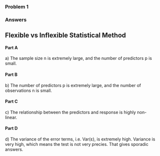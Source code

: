 ### Problem 1
### Answers

## Flexible vs Inflexible Statistical Method

#### Part A
  a) The sample size n is extremely large, and the number of predictors p is small.



#### Part B
  b) The number of predictors p is extremely large, and the number of observations n is small.


#### Part C
  c) The relationship between the predictors and response is highly non-linear.


#### Part D

  d) The variance of the error terms, i.e. Var(ε), is extremely high.
      Variance is very high, which means the test is not very precies. That gives sporadic 
      answers. 